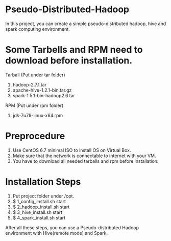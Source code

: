 # Pseudo-Distributed-Hadoop
In this project, you can create a simple pseudo-distributed hadoop, hive and spark computing environment.

# Some Tarbells and RPM need to download before installation.
Tarball (Put under tar folder)

1. hadoop-2.7.1.tar
2. apache-hive-1.2.1-bin.tar.gz
3. spark-1.5.1-bin-hadoop2.6.tar

RPM (Put under rpm folder)

1. jdk-7u79-linux-x64.rpm

# Preprocedure
1. Use CentOS 6.7 minimal ISO to install OS on Virtual Box.
2. Make sure that the network is connectable to internet with your VM.
3. You have to download all needed tarballs and rpm before installation.

# Installation Steps
1. Put project folder under /opt.
2. $ 1_config_install.sh start
3. $ 2_hadoop_install.sh start
4. $ 3_hive_install.sh start
5. $ 4_spark_install.sh start

After all these steps, you can use a Pseudo-distributed Hadoop environment with Hive(remote mode) and Spark.
